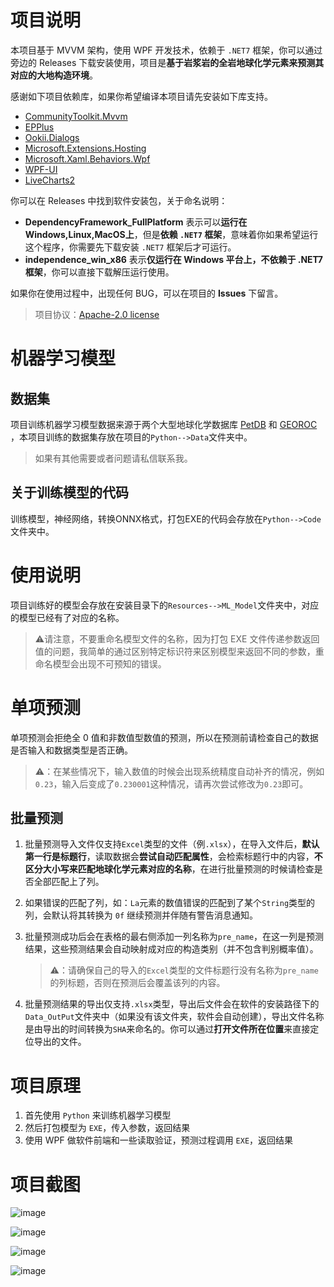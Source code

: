 # 项目说明

本项目基于 MVVM 架构，使用 WPF 开发技术，依赖于 `.NET7` 框架，你可以通过旁边的 Releases 下载安装使用，项目是**基于岩浆岩的全岩地球化学元素来预测其对应的大地构造环境**。

感谢如下项目依赖库，如果你希望编译本项目请先安装如下库支持。

* [CommunityToolkit.Mvvm](https://www.nuget.org/packages/CommunityToolkit.Mvvm)
* [EPPlus](https://www.epplussoftware.com/)
* [Ookii.Dialogs](https://www.ookii.org/software/dialogs/)
* [Microsoft.Extensions.Hosting](https://www.nuget.org/packages/Microsoft.Extensions.Hosting/)
* [Microsoft.Xaml.Behaviors.Wpf](https://www.nuget.org/packages/Microsoft.Xaml.Behaviors.Wpf)
* [WPF-UI](https://wpfui.lepo.co/index.html)
* [LiveCharts2](https://github.com/beto-rodriguez/LiveCharts2)

你可以在 Releases 中找到软件安装包，关于命名说明：

* **DependencyFramework_FullPlatform** 表示可以**运行在 Windows,Linux,MacOS上**，但是**依赖 `.NET7` 框架**，意味着你如果希望运行这个程序，你需要先下载安装 `.NET7` 框架后才可运行。
* **independence_win_x86** 表示**仅运行在 Windows 平台上，不依赖于 .NET7 框架**，你可以直接下载解压运行使用。

如果你在使用过程中，出现任何 BUG，可以在项目的 **Issues** 下留言。

> 项目协议：[Apache-2.0 license](https://github.com/MaxwellLei/GeoTectAI/tree/v1.0.0.0#)

# 机器学习模型

## 数据集

项目训练机器学习模型数据来源于两个大型地球化学数据库 [PetDB](http://www.earthchem.org/petdb) 和 [GEOROC](http://georoc.mpch-mainz.gwdg.de/georoc/) ，本项目训练的数据集存放在项目的`Python-->Data`文件夹中。

> 如果有其他需要或者问题请私信联系我。

## 关于训练模型的代码

训练模型，神经网络，转换ONNX格式，打包EXE的代码会存放在`Python-->Code`文件夹中。

# 使用说明

项目训练好的模型会存放在安装目录下的`Resources-->ML_Model`文件夹中，对应的模型已经有了对应的名称。

> ⚠️请注意，不要重命名模型文件的名称，因为打包 EXE 文件传递参数返回值的问题，我简单的通过区别特定标识符来区别模型来返回不同的参数，重命名模型会出现不可预知的错误。

# 单项预测

单项预测会拒绝全 0 值和非数值型数值的预测，所以在预测前请检查自己的数据是否输入和数据类型是否正确。

> ⚠️：在某些情况下，输入数值的时候会出现系统精度自动补齐的情况，例如`0.23`，输入后变成了`0.230001`这种情况，请再次尝试修改为`0.23`即可。

## 批量预测

1. 批量预测导入文件仅支持`Excel`类型的文件（例`.xlsx`），在导入文件后，**默认第一行是标题行**，读取数据会**尝试自动匹配属性**，会检索标题行中的内容，**不区分大小写来匹配地球化学元素对应的名称**，在进行批量预测的时候请检查是否全部匹配上了列。

2. 如果错误的匹配了列，如：`La`元素的数值错误的匹配到了某个`String`类型的列，会默认将其转换为 `0f` 继续预测并伴随有警告消息通知。

3. 批量预测成功后会在表格的最右侧添加一列名称为`pre_name`，在这一列是预测结果，这些预测结果会自动映射成对应的构造类别（并不包含判别概率值）。

   > ⚠️：请确保自己的导入的`Excel`类型的文件标题行没有名称为`pre_name`的列标题，否则在预测后会覆盖该列的内容。

4. 批量预测结果的导出仅支持`.xlsx`类型，导出后文件会在软件的安装路径下的`Data_OutPut`文件夹中（如果没有该文件夹，软件会自动创建），导出文件名称是由导出的时间转换为`SHA`来命名的。你可以通过**打开文件所在位置**来直接定位导出的文件。

# 项目原理

1. 首先使用 `Python` 来训练机器学习模型
2. 然后打包模型为 `EXE`，传入参数，返回结果
3. 使用 WPF 做软件前端和一些读取验证，预测过程调用 `EXE`，返回结果

# 项目截图

![image](https://github.com/MaxwellLei/GeoTectAI/assets/57181782/26ec2b65-765a-42c1-883a-d7cc79955460)

![image](https://github.com/MaxwellLei/GeoTectAI/assets/57181782/27b6a083-63a2-4f85-8534-3d17fc2c08f2)

![image](https://github.com/MaxwellLei/GeoTectAI/assets/57181782/68d9508f-c6a1-4047-89aa-7761a75c2908)

![image](https://github.com/MaxwellLei/GeoTectAI/assets/57181782/116d1065-a64c-448b-a495-5246da3ecea1)

